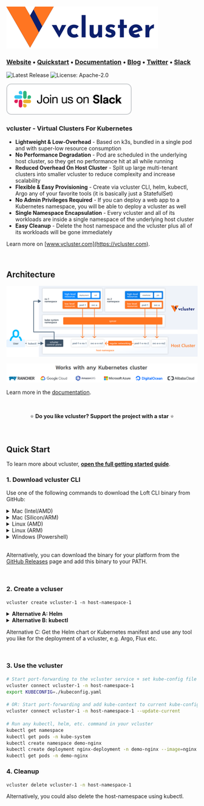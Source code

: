<br>
<img src="docs/static/media/vcluster-logo-dark.svg">

### **[Website](https://vcluster.com)** • **[Quickstart](https://www.vcluster.com/docs/getting-started/setup)** • **[Documentation](https://www.vcluster.com/docs/what-are-virtual-clusters)** • **[Blog](https://loft.sh/blog)** • **[Twitter](https://twitter.com/loft_sh)** • **[Slack](https://slack.loft.sh/)**

![Latest Release](https://img.shields.io/github/v/release/loft-sh/vcluster?style=for-the-badge&label=Latest%20Release&color=%23007ec6)
![License: Apache-2.0](https://img.shields.io/github/license/loft-sh/vcluster?style=for-the-badge&color=%23007ec6)

[![Join us on Slack!](docs/static/media/slack.svg)](https://slack.loft.sh/)

### vcluster - Virtual Clusters For Kubernetes
- **Lightweight & Low-Overhead** - Based on k3s, bundled in a single pod and with super-low resource consumption
- **No Performance Degradation** - Pod are scheduled in the underlying host cluster, so they get no performance hit at all while running
- **Reduced Overhead On Host Cluster** - Split up large multi-tenant clusters into smaller vcluster to reduce complexity and increase scalability
- **Flexible & Easy Provisioning** - Create via vcluster CLI, helm, kubectl, Argo any of your favorite tools (it is basically just a StatefulSet)
- **No Admin Privileges Required** - If you can deploy a web app to a Kubernetes namespace, you will be able to deploy a vcluster as well
- **Single Namespace Encapsulation** - Every vcluster and all of its workloads are inside a single namespace of the underlying host cluster
- **Easy Cleanup** - Delete the host namespace and the vcluster plus all of its workloads will be gone immediately

Learn more on [www.vcluster.com](https://vcluster.com).

<br>

## Architecture 
[![vcluster Intro](docs/static/media/diagrams/vcluster-architecture.svg)](https://www.vcluster.com)

![vcluster Compatibility](docs/static/media/cluster-compatibility.png)


Learn more in the [documentation](https://vcluster.com/docs/what-are-virtual-clusters).

<br>

<p align="center">
⭐️ <strong>Do you like vcluster? Support the project with a star</strong> ⭐️
</p>

<br>

## Quick Start
To learn more about vcluster, [**open the full getting started guide**](https://www.vcluster.com/docs/getting-started/setup).

### 1. Download vcluster CLI
Use one of the following commands to download the Loft CLI binary from GitHub:

<details>
<summary>Mac (Intel/AMD)</summary>

```bash
curl -s -L "https://github.com/loft-sh/vcluster/releases/latest" | sed -nE 's!.*"([^"]*vcluster-darwin-amd64)".*!https://github.com\1!p' | xargs -n 1 curl -L -o vcluster && chmod +x vcluster;
sudo mv vcluster /usr/local/bin;
```

</details>

<details>
<summary>Mac (Silicon/ARM)</summary>

```bash
curl -s -L "https://github.com/loft-sh/vcluster/releases/latest" | sed -nE 's!.*"([^"]*vcluster-darwin-arm64)".*!https://github.com\1!p' | xargs -n 1 curl -L -o vcluster && chmod +x vcluster;
sudo mv vcluster /usr/local/bin;
```

</details>

<details>
<summary>Linux (AMD)</summary>

```bash
curl -s -L "https://github.com/loft-sh/vcluster/releases/latest" | sed -nE 's!.*"([^"]*vcluster-linux-amd64)".*!https://github.com\1!p' | xargs -n 1 curl -L -o vcluster && chmod +x vcluster;
sudo mv vcluster /usr/local/bin;
```

</details>

<details>
<summary>Linux (ARM)</summary>

```bash
curl -s -L "https://github.com/loft-sh/vcluster/releases/latest" | sed -nE 's!.*"([^"]*vcluster-linux-arm64)".*!https://github.com\1!p' | xargs -n 1 curl -L -o vcluster && chmod +x vcluster;
sudo mv vcluster /usr/local/bin;
```

</details>

<details>
<summary>Windows (Powershell)</summary>

```bash
md -Force "$Env:APPDATA\vcluster"; [System.Net.ServicePointManager]::SecurityProtocol = [System.Net.SecurityProtocolType]'Tls,Tls11,Tls12';
Invoke-WebRequest -UseBasicParsing ((Invoke-WebRequest -URI "https://github.com/loft-sh/vcluster/releases/latest" -UseBasicParsing).Content -replace "(?ms).*`"([^`"]*vcluster-windows-amd64.exe)`".*","https://github.com/`$1") -o $Env:APPDATA\vcluster\vcluster.exe;
$env:Path += ";" + $Env:APPDATA + "\vcluster";
[Environment]::SetEnvironmentVariable("Path", $env:Path, [System.EnvironmentVariableTarget]::User);
```

> If you get the error that Windows cannot find vcluster after installing it, you will need to restart your computer, so that the changes to the `PATH` variable will be applied.

</details>

<br>

Alternatively, you can download the binary for your platform from the [GitHub Releases](https://github.com/loft-sh/vcluster/releases) page and add this binary to your PATH.

<br>


### 2. Create a vcluser
```vash
vcluster create vcluster-1 -n host-namespace-1
```

<details>
<summary><b>Alternative A: Helm</b></summary>
<br>

Create file `vcluster.yaml`:
```bash
vcluster:
  image: rancher/k3s:v1.19.5-k3s2    
  extraArgs:
    - --service-cidr=10.96.0.0/12    
  baseArgs:
    - server
    - --write-kubeconfig=/k3s-config/kube-config.yaml
    - --data-dir=/data
    - --no-deploy=traefik,servicelb,metrics-server,local-storage
    - --disable-network-policy
    - --disable-agent
    - --disable-scheduler
    - --disable-cloud-controller
    - --flannel-backend=none
    - --kube-controller-manager-arg=controllers=*,-nodeipam,-nodelifecycle,-persistentvolume-binder,-attachdetach,-persistentvolume-expander,-cloud-node-lifecycle
storage:
  size: 5Gi
```

Deploy vcluster via helm:
```bash
helm upgrade --install vcluster-1 vcluster \
  --values vcluster.yaml \
  --repo https://charts.loft.sh \
  --namespace vcluster-1 \
  --repository-config=''
```

<br>
</details>

<details>
<summary><b>Alternative B: kubectl</b></summary>
<br>

Create file `vcluster.yaml`:
```yaml
apiVersion: v1
kind: ServiceAccount
metadata:
  name: vcluster-1
---
kind: Role
apiVersion: rbac.authorization.k8s.io/v1
metadata:
  name: vcluster-1
rules:
  - apiGroups: [""]
    resources: ["configmaps", "secrets", "services", "services/proxy", "pods", "pods/proxy", "pods/attach", "pods/portforward", "pods/exec", "pods/log", "events", "endpoints", "persistentvolumeclaims"]
    verbs: ["*"]
  - apiGroups: ["networking.k8s.io"]
    resources: ["ingresses"]
    verbs: ["*"]
  - apiGroups: [""]
    resources: ["namespaces"]
    verbs: ["get", "list", "watch"]
  - apiGroups: ["apps"]
    resources: ["statefulsets"]
    verbs: ["get", "list", "watch"]
---
kind: RoleBinding
apiVersion: rbac.authorization.k8s.io/v1
metadata:
  name: vcluster-1
subjects:
  - kind: ServiceAccount
    name: vcluster-1
roleRef:
  kind: Role
  name: vcluster-1
  apiGroup: rbac.authorization.k8s.io
---
apiVersion: v1
kind: Service
metadata:
  name: vcluster-1
spec:
  type: ClusterIP
  ports:
    - name: https
      port: 443
      targetPort: 8443
      protocol: TCP
  selector:
    app: vcluster-1
---
apiVersion: v1
kind: Service
metadata:
  name: vcluster-1-headless
spec:
  ports:
    - name: https
      port: 443
      targetPort: 8443
      protocol: TCP
  clusterIP: None
  selector:
    app: vcluster-1
---
apiVersion: apps/v1
kind: StatefulSet
metadata:
  name: vcluster-1
  labels:
    app: vcluster-1
spec:
  serviceName: vcluster-1-headless
  replicas: 1
  selector:
    matchLabels:
      app: vcluster-1
  template:
    metadata:
      labels:
        app: vcluster-1
    spec:
      terminationGracePeriodSeconds: 10
      serviceAccountName: vcluster-1
      containers:
      - image: rancher/k3s:v1.19.5-k3s2
        name: virtual-cluster
        command:
          - "/bin/k3s"
        args:
          - "server"
          - "--write-kubeconfig=/k3s-config/kube-config.yaml"
          - "--data-dir=/data"
          - "--disable=traefik,servicelb,metrics-server,local-storage"
          - "--disable-network-policy"
          - "--disable-agent"
          - "--disable-scheduler"
          - "--disable-cloud-controller"
          - "--flannel-backend=none"
          - "--kube-controller-manager-arg=controllers=*,-nodeipam,-nodelifecycle,-persistentvolume-binder,-attachdetach,-persistentvolume-expander,-cloud-node-lifecycle"  
          - "--service-cidr=10.96.0.0/12"  
        volumeMounts:
          - mountPath: /data
            name: data
      - name: syncer
        image: "loftsh/virtual-cluster:0.0.27"
        args:
          - --service-name=vcluster-1
          - --suffix=vcluster-1
          - --owning-statefulset=vcluster-1
          - --out-kube-config-secret=vcluster-1
        volumeMounts:
          - mountPath: /data
            name: data
  volumeClaimTemplates:
    - metadata:
        name: data
      spec:
        accessModes: [ "ReadWriteOnce" ]
        resources:
          requests:
            storage: 5Gi
```

Create vcluster using kubectl:
```bash
kubectl apply -f vcluster.yaml
```

<br>
</details>


Alternative C: Get the Helm chart or Kubernetes manifest and use any tool you like for the deployment of a vcluster, e.g. Argo, Flux etc.

<br>


### 3. Use the vcluster
```bash
# Start port-forwarding to the vcluster service + set kube-config file
vcluster connect vcluster-1 -n host-namespace-1
export KUBECONFIG=./kubeconfig.yaml

# OR: Start port-forwarding and add kube-context to current kube-config file
vcluster connect vcluster-1 -n host-namespace-1 --update-current

# Run any kubectl, helm, etc. command in your vcluster
kubectl get namespace
kubectl get pods -n kube-system
kubectl create namespace demo-nginx
kubectl create deployment nginx-deployment -n demo-nginx --image=nginx
kubectl get pods -n demo-nginx
```

### 4. Cleanup
```bash
vcluster delete vcluster-1 -n host-namespace-1
```

Alternatively, you could also delete the host-namespace using kubectl.

